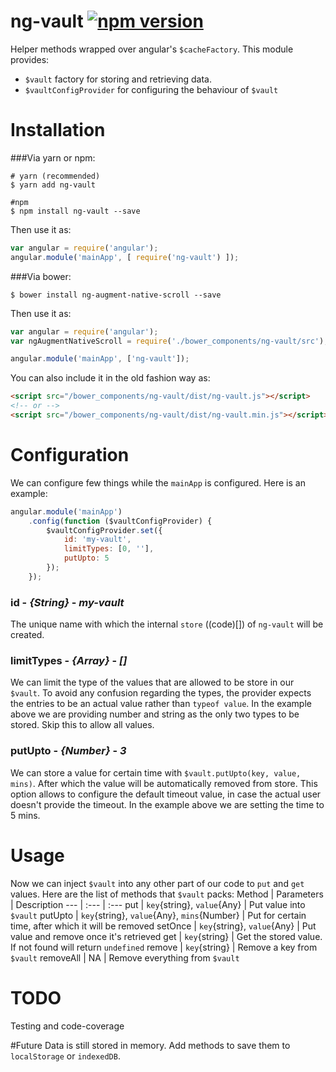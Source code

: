 # ng-vault [![npm version](https://badge.fury.io/js/ng-vault.svg)](https://badge.fury.io/js/ng-vault) 
Helper methods wrapped over angular's `$cacheFactory`. This module provides:

* `$vault` factory for storing and retrieving data.
* `$vaultConfigProvider` for configuring the behaviour of `$vault`



# Installation
###Via yarn or npm:
```shell
# yarn (recommended)
$ yarn add ng-vault

#npm
$ npm install ng-vault --save
```
Then use it as:
```javascript
var angular = require('angular');
angular.module('mainApp', [ require('ng-vault') ]);
```
###Via bower:
```
$ bower install ng-augment-native-scroll --save
```
Then use it as:
```javascript
var angular = require('angular');
var ngAugmentNativeScroll = require('./bower_components/ng-vault/src');

angular.module('mainApp', ['ng-vault']);
```
You can also include it in the old fashion way as:
```html
<script src="/bower_components/ng-vault/dist/ng-vault.js"></script>
<!-- or -->
<script src="/bower_components/ng-vault/dist/ng-vault.min.js"></script>
```


# Configuration
We can configure few things while the `mainApp` is configured. Here is an example:

```javascript
angular.module('mainApp')
    .config(function ($vaultConfigProvider) {
        $vaultConfigProvider.set({
            id: 'my-vault',
            limitTypes: [0, ''],
            putUpto: 5
        });
    });
```

### id - _{String}_ - _my-vault_
The unique name with which the internal `store` ((code)[]) of `ng-vault` will be created.

### limitTypes - _{Array}_ - _[]_
We can limit the type of the values that are allowed to be store in our `$vault`. To avoid any confusion regarding the types, the provider expects the entries to be an actual value rather than `typeof value`. In the example above we are providing number and string as the only two types to be stored. Skip this to allow all values.

### putUpto - _{Number}_ - _3_
We can store a value for certain time with `$vault.putUpto(key, value, mins)`. After which the value will be automatically removed from store. This option allows to configure the default timeout value, in case the actual user doesn't provide the timeout. In the example above we are setting the time to 5 mins.



# Usage
Now we can inject `$vault` into any other part of our code to `put` and `get` values. Here are the list of methods that `$vault` packs:
Method | Parameters | Description
--- | :--- | :---
put | `key`{string}, `value`{Any} | Put value into `$vault`
putUpto | `key`{string}, `value`{Any}, `mins`{Number} | Put for certain time, after which it will be removed
setOnce | `key`{string}, `value`{Any} | Put value and remove once it's retrieved
get | `key`{string} | Get the stored value. If not found will return `undefined`
remove | `key`{string} | Remove a key from `$vault`
removeAll | NA | Remove everything from `$vault`



# TODO
Testing and code-coverage


#Future
Data is still stored in memory. Add methods to save them to `localStorage` or `indexedDB`.
